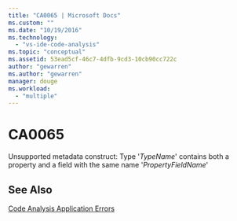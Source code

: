 ```yaml
---
title: "CA0065 | Microsoft Docs"
ms.custom: ""
ms.date: "10/19/2016"
ms.technology: 
  - "vs-ide-code-analysis"
ms.topic: "conceptual"
ms.assetid: 53ead5cf-46c7-4dfb-9cd3-10cb90cc722c
author: "gewarren"
ms.author: "gewarren"
manager: douge
ms.workload: 
  - "multiple"
---
```

# CA0065
Unsupported metadata construct: Type '*TypeName*' contains both a property and a field with the same name '*PropertyFieldName*'  
  
## See Also  
 [Code Analysis Application Errors](../code-quality/code-analysis-application-errors.md)